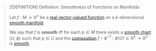 >[!DEFINITION] Definition: Smoothness of Functions on Manifolds
>
>Let $f: M \to \mathbb{R}^n$ be a [real vector-valued function](Real%20Vector-Valued%20Function.md) on a $k$-dimensional [smooth manifold](Smooth%20Manifold.md).
>
>We say that $f$ is **smooth** iff for each $p \in M$ there exists a [smooth chart](Smooth%20Chart.md) $(U, \phi)$ such that $p \in U$ and the [composition](../Functions/Composition.md) $f \circ \phi^{-1}: \phi(U) \subseteq \mathbb{R}^k \to \mathbb{R}^n$ is [smooth](../Real%20Analysis/Multivariate%20Real%20Analysis/Real%20Vector%20Functions/Differentiation/Partial%20Derivatives%20of%20Real%20Vector%20Functions.md).
>